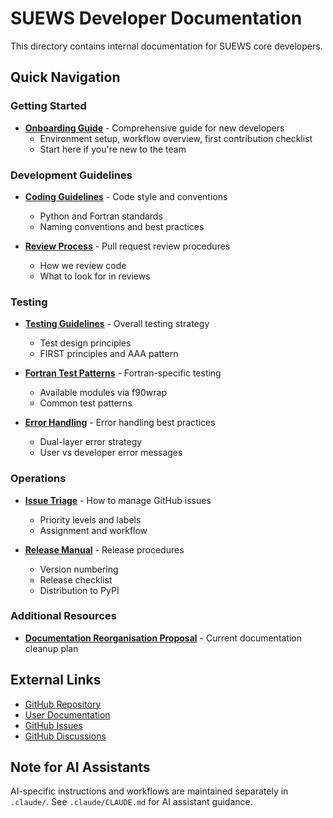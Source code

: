 # SUEWS Developer Documentation

This directory contains internal documentation for SUEWS core developers.

## Quick Navigation

### Getting Started
- **[Onboarding Guide](onboarding-guide.md)** - Comprehensive guide for new developers
  - Environment setup, workflow overview, first contribution checklist
  - Start here if you're new to the team

### Development Guidelines
- **[Coding Guidelines](CODING_GUIDELINES.md)** - Code style and conventions
  - Python and Fortran standards
  - Naming conventions and best practices
  
- **[Review Process](REVIEW_PROCESS.md)** - Pull request review procedures
  - How we review code
  - What to look for in reviews

### Testing
- **[Testing Guidelines](testing/TESTING_GUIDELINES.md)** - Overall testing strategy
  - Test design principles
  - FIRST principles and AAA pattern
  
- **[Fortran Test Patterns](testing/FORTRAN_TEST_PATTERNS.md)** - Fortran-specific testing
  - Available modules via f90wrap
  - Common test patterns
  
- **[Error Handling](testing/ERROR_HANDLING_PATTERNS.md)** - Error handling best practices
  - Dual-layer error strategy
  - User vs developer error messages

### Operations
- **[Issue Triage](ISSUE_TRIAGE.md)** - How to manage GitHub issues
  - Priority levels and labels
  - Assignment and workflow
  
- **[Release Manual](RELEASE_MANUAL.md)** - Release procedures
  - Version numbering
  - Release checklist
  - Distribution to PyPI

### Additional Resources
- **[Documentation Reorganisation Proposal](DOCUMENTATION_REORGANISATION_PROPOSAL.md)** - Current documentation cleanup plan

## External Links
- [GitHub Repository](https://github.com/UMEP-dev/SUEWS)
- [User Documentation](https://suews.readthedocs.io)
- [GitHub Issues](https://github.com/UMEP-dev/SUEWS/issues)
- [GitHub Discussions](https://github.com/UMEP-dev/SUEWS/discussions)

## Note for AI Assistants
AI-specific instructions and workflows are maintained separately in `.claude/`. See `.claude/CLAUDE.md` for AI assistant guidance.